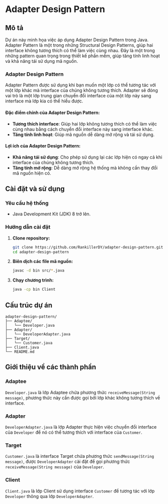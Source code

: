 # Adapter Design Pattern

## Mô tả

Dự án này minh họa việc áp dụng Adapter Design Pattern trong Java. Adapter Pattern là một trong những Structural Design Patterns, giúp hai interface không tương thích có thể làm việc cùng nhau. Đây là một trong những pattern quan trọng trong thiết kế phần mềm, giúp tăng tính linh hoạt và khả năng tái sử dụng mã nguồn.

### Adapter Design Pattern

Adapter Pattern được sử dụng khi bạn muốn một lớp có thể tương tác với một lớp khác mà interface của chúng không tương thích. Adapter sẽ đóng vai trò là một lớp trung gian chuyển đổi interface của một lớp này sang interface mà lớp kia có thể hiểu được.

#### Đặc điểm chính của Adapter Design Pattern:
- **Tương thích interface**: Giúp hai lớp không tương thích có thể làm việc cùng nhau bằng cách chuyển đổi interface này sang interface khác.
- **Tăng tính linh hoạt**: Giúp mã nguồn dễ dàng mở rộng và tái sử dụng.

#### Lợi ích của Adapter Design Pattern:
- **Khả năng tái sử dụng**: Cho phép sử dụng lại các lớp hiện có ngay cả khi interface của chúng không tương thích.
- **Tăng tính mở rộng**: Dễ dàng mở rộng hệ thống mà không cần thay đổi mã nguồn hiện có.

## Cài đặt và sử dụng

### Yêu cầu hệ thống

- Java Development Kit (JDK) 8 trở lên.

### Hướng dẫn cài đặt

1. **Clone repository:**
   ```bash
   git clone https://github.com/RankillerDY/adapter-design-pattern.git
   cd adapter-design-pattern
   ```

2. **Biên dịch các file mã nguồn:**
   ```bash
   javac -d bin src/*.java
   ```

3. **Chạy chương trình:**
   ```bash
   java -cp bin Client
   ```

## Cấu trúc dự án

```plaintext
adapter-design-pattern/
├── Adaptee/
│   └── Developer.java
├── Adapter/
│   └── DeveloperAdapter.java
├── Target/
│   └── Customer.java
├── Client.java
└── README.md
```

## Giới thiệu về các thành phần

### Adaptee
`Developer.java` là lớp Adaptee chứa phương thức `receiveMessage(String message)`, phương thức này cần được gọi bởi lớp khác không tương thích về interface.

### Adapter
`DeveloperAdapter.java` là lớp Adapter thực hiện việc chuyển đổi interface của `Developer` để nó có thể tương thích với interface của `Customer`.

### Target
`Customer.java` là interface Target chứa phương thức `sendMessage(String message)`, được `DeveloperAdapter` cài đặt để gọi phương thức `receiveMessage(String message)` của `Developer`.

### Client
`Client.java` là lớp Client sử dụng interface `Customer` để tương tác với lớp `Developer` thông qua lớp `DeveloperAdapter`.
